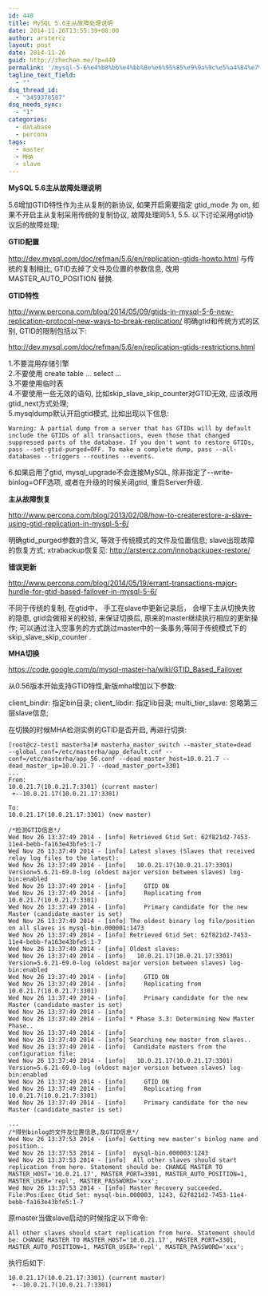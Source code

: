 ```yaml
---
id: 440
title: MySQL 5.6主从故障处理说明
date: 2014-11-26T13:55:39+08:00
author: arstercz
layout: post
date: 2014-11-26
guid: http://zhechen.me/?p=440
permalink: '/mysql-5-6%e4%b8%bb%e4%bb%8e%e6%95%85%e9%9a%9c%e5%a4%84%e7%90%86%e8%af%b4%e6%98%8e/'
tagline_text_field:
  - ""
dsq_thread_id:
  - "3459378587"
dsq_needs_sync:
  - "1"
categories:
  - database
  - percona
tags:
  - master
  - MHA
  - slave
---
```

<strong>MySQL 5.6主从故障处理说明</strong>

5.6增加GTID特性作为主从复制的新协议, 如果开启需要指定 gtid_mode 为 on, 如果不开启主从复制采用传统的复制协议, 故障处理同5.1, 5.5. 以下讨论采用gtid协议后的故障处理;

<strong>GTID配置</strong>

<a href="http://dev.mysql.com/doc/refman/5.6/en/replication-gtids-howto.html">http://dev.mysql.com/doc/refman/5.6/en/replication-gtids-howto.html</a>
与传统的复制相比, GTID去掉了文件及位置的参数信息, 改用 MASTER_AUTO_POSITION 替换.
<!--more-->

<strong>GTID特性</strong>

<a href="http://www.percona.com/blog/2014/05/09/gtids-in-mysql-5-6-new-replication-protocol-new-ways-to-break-replication/">http://www.percona.com/blog/2014/05/09/gtids-in-mysql-5-6-new-replication-protocol-new-ways-to-break-replication/</a>
明确gtid和传统方式的区别, GTID的限制包括以下:

<a href="http://dev.mysql.com/doc/refman/5.6/en/replication-gtids-restrictions.html">http://dev.mysql.com/doc/refman/5.6/en/replication-gtids-restrictions.html</a>  

1.不要混用存储引擎  
2.不要使用 create table ... select ...  
3.不要使用临时表  
4.不要使用一些无效的语句, 比如skip_slave_skip_counter对GTID无效, 应该改用gtid_next方式处理;  
5.mysqldump默认开启gtid模式, 比如出现以下信息:  
```
Warning: A partial dump from a server that has GTIDs will by default include the GTIDs of all transactions, even those that changed suppressed parts of the database. If you don't want to restore GTIDs, pass --set-gtid-purged=OFF. To make a complete dump, pass --all-databases --triggers --routines --events.
```
6.如果启用了gtid, mysql_upgrade不会连接MySQL, 除非指定了--write-binlog=OFF选项, 或者在升级的时候关闭gtid, 重启Server升级.  

<strong>主从故障恢复</strong>

<a href="http://www.percona.com/blog/2013/02/08/how-to-createrestore-a-slave-using-gtid-replication-in-mysql-5-6/">http://www.percona.com/blog/2013/02/08/how-to-createrestore-a-slave-using-gtid-replication-in-mysql-5-6/</a>

明确gtid_purged参数的含义, 等效于传统模式的文件及位置信息; slave出现故障的恢复方式;
xtrabackup恢复见: <a href="http://arstercz.com/innobackupex-restore/">http://arstercz.com/innobackupex-restore/</a>

<strong>错误更新</strong>

http://www.percona.com/blog/2014/05/19/errant-transactions-major-hurdle-for-gtid-based-failover-in-mysql-5-6/

不同于传统的复制, 在gtid中， 手工在slave中更新记录后， 会埋下主从切换失败的隐患, gtid会做相关的校验, 来保证切换后, 原来的master继续执行相应的更新操作; 可以通过注入空事务的方式跳过master中的一条事务;等同于传统模式下的 skip_slave_skip_counter .

<strong>MHA切换</strong>

<a href="https://code.google.com/p/mysql-master-ha/wiki/GTID_Based_Failover">https://code.google.com/p/mysql-master-ha/wiki/GTID_Based_Failover</a>

从0.56版本开始支持GTID特性,新版mha增加以下参数:

client_bindir: 指定bin目录;
client_libdir: 指定lib目录;
multi_tier_slave: 忽略第三层slave信息;

在切换的时候MHA检测实例的GTID是否开启, 再进行切换:
```
[root@cz-test1 masterha]# masterha_master_switch --master_state=dead  --global_conf=/etc/masterha/app_default.cnf --conf=/etc/masterha/app_56.conf --dead_master_host=10.0.21.7 --dead_master_ip=10.0.21.7 --dead_master_port=3301
...
From:
10.0.21.7(10.0.21.7:3301) (current master)
 +--10.0.21.17(10.0.21.17:3301)

To:
10.0.21.17(10.0.21.17:3301) (new master)

/*检测GTID信息*/
Wed Nov 26 13:37:49 2014 - [info] Retrieved Gtid Set: 62f821d2-7453-11e4-bebb-fa163e43bfe5:1-7
Wed Nov 26 13:37:49 2014 - [info] Latest slaves (Slaves that received relay log files to the latest):
Wed Nov 26 13:37:49 2014 - [info]   10.0.21.17(10.0.21.17:3301)  Version=5.6.21-69.0-log (oldest major version between slaves) log-bin:enabled
Wed Nov 26 13:37:49 2014 - [info]     GTID ON
Wed Nov 26 13:37:49 2014 - [info]     Replicating from 10.0.21.7(10.0.21.7:3301)
Wed Nov 26 13:37:49 2014 - [info]     Primary candidate for the new Master (candidate_master is set)
Wed Nov 26 13:37:49 2014 - [info] The oldest binary log file/position on all slaves is mysql-bin.000001:1473
Wed Nov 26 13:37:49 2014 - [info] Retrieved Gtid Set: 62f821d2-7453-11e4-bebb-fa163e43bfe5:1-7
Wed Nov 26 13:37:49 2014 - [info] Oldest slaves:
Wed Nov 26 13:37:49 2014 - [info]   10.0.21.17(10.0.21.17:3301)  Version=5.6.21-69.0-log (oldest major version between slaves) log-bin:enabled
Wed Nov 26 13:37:49 2014 - [info]     GTID ON
Wed Nov 26 13:37:49 2014 - [info]     Replicating from 10.0.21.7(10.0.21.7:3301)
Wed Nov 26 13:37:49 2014 - [info]     Primary candidate for the new Master (candidate_master is set)
Wed Nov 26 13:37:49 2014 - [info] 
Wed Nov 26 13:37:49 2014 - [info] * Phase 3.3: Determining New Master Phase..
Wed Nov 26 13:37:49 2014 - [info] 
Wed Nov 26 13:37:49 2014 - [info] Searching new master from slaves..
Wed Nov 26 13:37:49 2014 - [info]  Candidate masters from the configuration file:
Wed Nov 26 13:37:49 2014 - [info]   10.0.21.17(10.0.21.17:3301)  Version=5.6.21-69.0-log (oldest major version between slaves) log-bin:enabled
Wed Nov 26 13:37:49 2014 - [info]     GTID ON
Wed Nov 26 13:37:49 2014 - [info]     Replicating from 10.0.21.7(10.0.21.7:3301)
Wed Nov 26 13:37:49 2014 - [info]     Primary candidate for the new Master (candidate_master is set)

...
/*得到binlog的文件及位置信息,及GTID信息*/
Wed Nov 26 13:37:53 2014 - [info] Getting new master's binlog name and position..
Wed Nov 26 13:37:53 2014 - [info]  mysql-bin.000003:1243
Wed Nov 26 13:37:53 2014 - [info]  All other slaves should start replication from here. Statement should be: CHANGE MASTER TO MASTER_HOST='10.0.21.17', MASTER_PORT=3301, MASTER_AUTO_POSITION=1, MASTER_USER='repl', MASTER_PASSWORD='xxx';
Wed Nov 26 13:37:53 2014 - [info] Master Recovery succeeded. File:Pos:Exec_Gtid_Set: mysql-bin.000003, 1243, 62f821d2-7453-11e4-bebb-fa163e43bfe5:1-7
```

原master当做slave启动的时候指定以下命令:
```
All other slaves should start replication from here. Statement should be: CHANGE MASTER TO MASTER_HOST='10.0.21.17', MASTER_PORT=3301, MASTER_AUTO_POSITION=1, MASTER_USER='repl', MASTER_PASSWORD='xxx';
```

执行后如下:
```
10.0.21.17(10.0.21.17:3301) (current master)
 +--10.0.21.7(10.0.21.7:3301)
```
